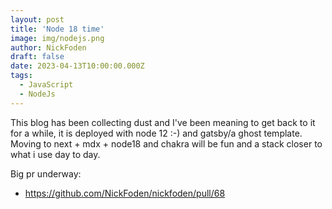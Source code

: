 ```yaml
---
layout: post
title: 'Node 18 time'
image: img/nodejs.png
author: NickFoden
draft: false
date: 2023-04-13T10:00:00.000Z
tags:
  - JavaScript
  - NodeJs
---
```


This blog has been collecting dust and I've been meaning to get back to it for a while, it is deployed with node 12 :-) and gatsby/a ghost template. Moving to next + mdx + node18 and chakra will be fun and a stack closer to what i use day to day.

Big pr underway:

- https://github.com/NickFoden/nickfoden/pull/68

